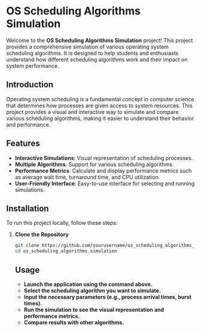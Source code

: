 # **OS Scheduling Algorithms Simulation**

Welcome to the **OS Scheduling Algorithms Simulation** project! This project provides a comprehensive simulation of various operating system scheduling algorithms. It is designed to help students and enthusiasts understand how different scheduling algorithms work and their impact on system performance.


## **Introduction**

Operating system scheduling is a fundamental concept in computer science that determines how processes are given access to system resources. This project provides a visual and interactive way to simulate and compare various scheduling algorithms, making it easier to understand their behavior and performance.

## **Features**

- **Interactive Simulations**: Visual representation of scheduling processes.
- **Multiple Algorithms**: Support for various scheduling algorithms.
- **Performance Metrics**: Calculate and display performance metrics such as average wait time, turnaround time, and CPU utilization.
- **User-Friendly Interface**: Easy-to-use interface for selecting and running simulations.

## **Installation**

To run this project locally, follow these steps:

1. **Clone the Repository**

   ```bash
   git clone https://github.com/yourusername/os_scheduling_algorithms_simulation.git
   cd os_scheduling_algorithms_simulation
   ```

   ## **Usage**
   - **Launch the application using the command above.**
   - **Select the scheduling algorithm you want to simulate.**
   - **Input the necessary parameters (e.g., process arrival times, burst times).**
   - **Run the simulation to see the visual representation and performance metrics.**
   - **Compare results with other algorithms.**


